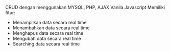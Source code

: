CRUD dengan menggunakan MYSQL, PHP, AJAX Vanila Javascript Memiliki fitur:
- Menampilkan data secara real time
- Menambahkan data secara real time
- Menghapus data secara real time
- Mengubah data secara real time
- Searching data secara real time
